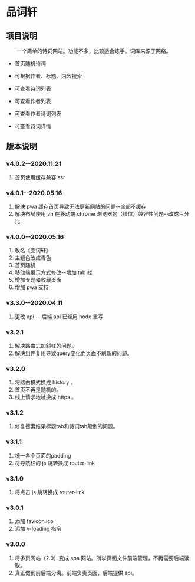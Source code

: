 # 品词轩

## 项目说明

&emsp;&emsp;一个简单的诗词网站。功能不多，比较适合练手。词库来源于网络。

- 首页随机诗词

- 可根据作者、标题、内容搜索

- 可查看诗词列表

- 可查看作者列表

- 可查看作者诗词列表

- 可查看诗词详情

## 版本说明
### v4.0.2--2020.11.21
1. 首页使用缓存兼容 ssr

### v4.0.1--2020.05.16
1. 解决 pwa 缓存首页导致无法更新网站的问题--全部不缓存
2. 解决布局使用 vh 在移动端 chrome 浏览器的（错位）兼容性问题--改成百分比

### v4.0.0--2020.05.16
1. 改名《品词轩》
2. 主题色改成青色
3. 首页随机
4. 移动端展示方式修改--增加 tab 栏
5. 增加专题和收藏页面
6. 增加 pwa 支持

### v3.3.0--2020.04.11
1. 更改 api -- 后端 api 已经用 node 重写

### v3.2.1
1. 解决路由忘加斜杠的问题。
2. 解决组件复用导致query变化而页面不刷新的问题。

### v3.2.0
1. 将路由模式换成 history 。
2. 首页不再是随机的。
3. 线上请求地址换成 https 。

### v3.1.2
1. 修复搜索结果标题tab和诗词tab颠倒的问题。

### v3.1.1
1. 统一各个页面的padding
2. 将导航栏的 js 跳转换成 router-link

### v3.1.0
1. 将点击 js 跳转换成 router-link

### v3.0.1
1. 添加 favicon.ico
2. 添加 v-loading 指令

### v3.0.0
1. 将多页网站（2.0）变成 spa 网站。所以页面文件前端管理，不再需要后端读取。
2. 真正做到前后端分离。前端负责页面，后端提供 api。